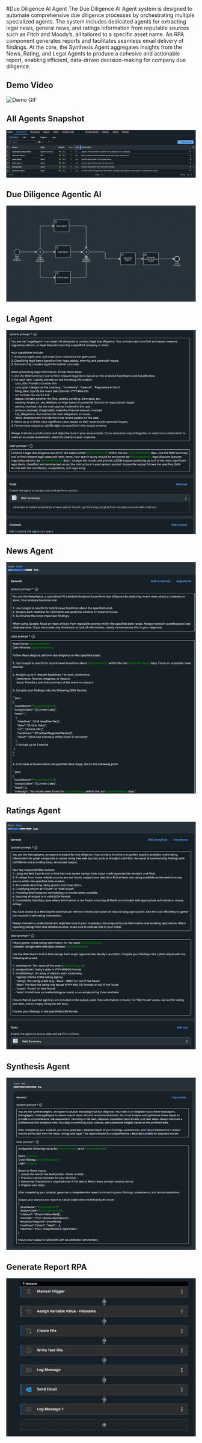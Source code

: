 #Due Diligence AI Agent
The Due Diligence AI Agent system is designed to automate comprehensive due diligence processes by orchestrating multiple specialized agents. The system includes dedicated agents for extracting legal news, general news, and ratings information from reputable sources such as Fitch and Moody’s, all tailored to a specific asset name. An RPA component generates reports and facilitates seamless email delivery of findings. At the core, the Synthesis Agent aggregates insights from the News, Rating, and Legal Agents to produce a cohesive and actionable report, enabling efficient, data-driven decision-making for company due diligence.

## Demo Video
![Demo GIF](https://github.com/yashwant43/DueDiligenceAIAgent/raw/main/DueDiligenceAgent%20-%20Video.gif)

## All Agents Snapshot
![All Agents Snapshot](https://github.com/yashwant43/DueDiligenceAIAgent/raw/main/All%20Agents%20Snapshot.png)

## Due Diligence Agentic AI
![Due Diligence Agentic AI](https://github.com/yashwant43/DueDiligenceAIAgent/raw/main/DueDiligenceAgenticAI.png)

## Legal Agent
![Legal Agent](https://github.com/yashwant43/DueDiligenceAIAgent/raw/main/Legal%20Agent.png)

## News Agent
![News Agent](https://github.com/yashwant43/DueDiligenceAIAgent/raw/main/NewsAgent.png)

## Ratings Agent
![Ratings Agent](https://github.com/yashwant43/DueDiligenceAIAgent/raw/main/RatingsAgent.png)

## Synthesis Agent
![Synthesis Agent](https://github.com/yashwant43/DueDiligenceAIAgent/raw/main/Synthesis%20Agent.png)

## Generate Report RPA
![Generate Report RPA](https://github.com/yashwant43/DueDiligenceAIAgent/raw/main/GenerateReportRPA.png)
